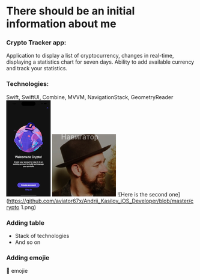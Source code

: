  # There should be an initial information about me
### Crypto Tracker app: 
Application to display a list of cryptocurrency, changes in real-time, displaying a statistics chart for seven days. Ability to add available currency and track your statistics.

### Technologies:
Swift, SwiftUI, Combine, MVVM, NavigationStack, GeometryReader 
![Here is the first image from my github Assets file](https://github.com/aviator67x/Andrii_Kasilov_iOS_Developer/blob/master/crypto1.png)
![Here is the first image from my github Assets file](https://github.com/aviator67x/Andrii_Kasilov_iOS_Developer/blob/master/dude.png)
![Here is the second one](https://github.com/aviator67x/Andrii_Kasilov_iOS_Developer/blob/master/crypto 1.png)
### Adding table
+ Stack of technologies
+ And so on
### Adding emojie
:nauseated_face: emojie
